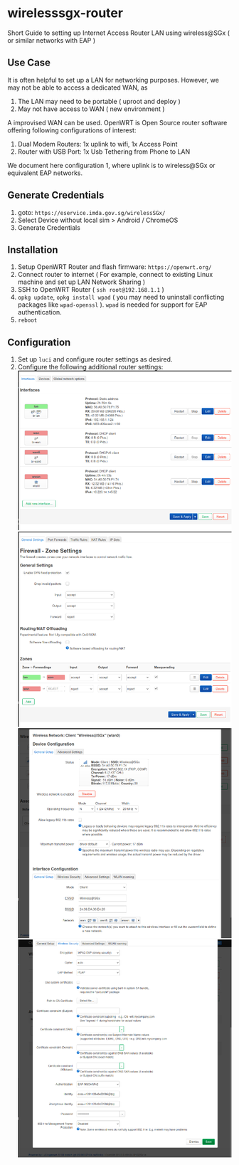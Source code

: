 # wirelesssgx-router
Short Guide to setting up Internet Access Router LAN using wireless@SGx ( or similar networks with EAP )

## Use Case
It is often helpful to set up a LAN for networking purposes. However, we may not be able to access a dedicated WAN, as
1. The LAN may need to be portable ( uproot and deploy )
2. May not have access to WAN ( new environment )

A improvised WAN can be used. OpenWRT is Open Source router software offering following configurations of interest:
1. Dual Modem Routers: 1x uplink to wifi, 1x Access Point
2. Router with USB Port: 1x Usb Tethering from Phone to LAN

We document here configuration 1, where uplink is to wireless@SGx or equivalent EAP networks.

## Generate Credentials
1. goto: `https://eservice.imda.gov.sg/wirelessSGx/`
2. Select Device without local sim > Android / ChromeOS
3. Generate Credentials
 
## Installation
1. Setup OpenWRT Router and flash firmware: `https://openwrt.org/`
2. Connect router to internet ( For example, connect to existing Linux machine and set up LAN Network Sharing )
3. SSH to OpenWRT Router ( `ssh root@192.168.1.1` )
3. `opkg update`, `opkg install wpad` ( you may need to uninstall conflicting packages like `wpad-openssl` ). `wpad` is needed for support for EAP authentication.
4. `reboot`

## Configuration
1. Set up `luci` and configure router settings as desired.
2. Configure the following additional router settings:
![alt text](interfaces.png)
![alt text](firewall.png)
![alt text](client-config.png)
![alt text](client-security.png)